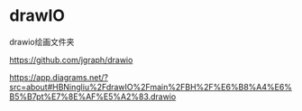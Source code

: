 # drawIO
drawio绘画文件夹


https://github.com/jgraph/drawio


https://app.diagrams.net/?src=about#HBNingliu%2FdrawIO%2Fmain%2FBH%2F%E6%B8%A4%E6%B5%B7pt%E7%8E%AF%E5%A2%83.drawio
